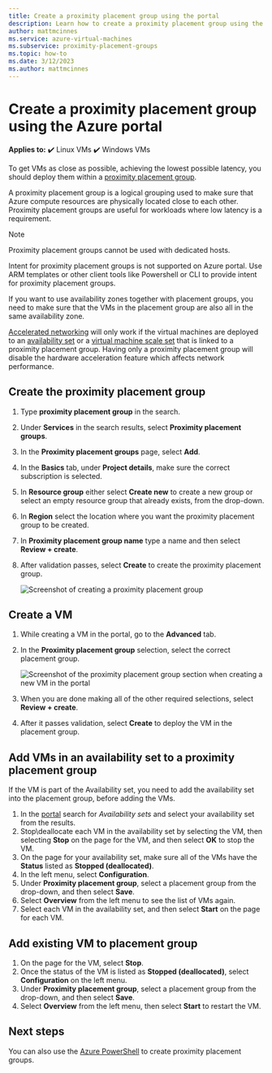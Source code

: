 ```yaml
---
title: Create a proximity placement group using the portal
description: Learn how to create a proximity placement group using the Azure portal.
author: mattmcinnes
ms.service: azure-virtual-machines
ms.subservice: proximity-placement-groups
ms.topic: how-to
ms.date: 3/12/2023
ms.author: mattmcinnes
---
```


# Create a proximity placement group using the Azure portal

**Applies to:** :heavy_check_mark: Linux VMs :heavy_check_mark: Windows VMs 

To get VMs as close as possible, achieving the lowest possible latency, you should deploy them within a [proximity placement group](../co-location.md#proximity-placement-groups).

A proximity placement group is a logical grouping used to make sure that Azure compute resources are physically located close to each other. Proximity placement groups are useful for workloads where low latency is a requirement.

> [!NOTE]
> Proximity placement groups cannot be used with dedicated hosts.
>
> Intent for proximity placement groups is not supported on Azure portal. Use ARM templates or other client tools like Powershell or CLI to provide intent for proximity placement groups.
>
> If you want to use availability zones together with placement groups, you need to make sure that the VMs in the placement group are also all in the same availability zone.
>
> [Accelerated networking](https://learn.microsoft.com/azure/virtual-network/accelerated-networking-overview) will only work if the virtual machines are deployed to an [availability set](https://learn.microsoft.com/azure/virtual-machines/availability-set-overview) or a [virtual machine scale set](https://learn.microsoft.com/azure/virtual-machine-scale-sets/overview) that is linked to a proximity placement group. Having only a proximity placement group will disable the hardware acceleration feature which affects network performance.
>

## Create the proximity placement group

1. Type **proximity placement group** in the search.
1. Under **Services** in the search results, select **Proximity placement groups**.
1. In the **Proximity placement groups** page, select **Add**.
1. In the **Basics** tab, under **Project details**, make sure the correct subscription is selected.
1. In **Resource group** either select **Create new** to create a new group or select an empty resource group that already exists, from the drop-down. 
1. In **Region** select the location where you want the proximity placement group to be created.
1. In **Proximity placement group name** type a name and then select **Review + create**.
1. After validation passes, select **Create** to create the proximity placement group.

	![Screenshot of creating a proximity placement group](./media/ppg/ppg.png)


## Create a VM

1. While creating a VM in the portal, go to the **Advanced** tab. 
1. In the **Proximity placement group** selection, select the correct placement group. 

	![Screenshot of the proximity placement group section when creating a new VM in the portal](./media/ppg/vm-ppg.png)

1. When you are done making all of the other required selections, select **Review + create**.
1. After it passes validation, select **Create** to deploy the VM in the placement group.


## Add VMs in an availability set to a proximity placement group

If the VM is part of the Availability set, you need to add the availability set into the placement group, before adding the VMs.

1. In the [portal](https://portal.azure.com) search for *Availability sets* and select your availability set from the results.
1. Stop\deallocate each VM in the availability set by selecting the VM, then selecting **Stop** on the page for the VM, and then select **OK** to stop the VM.
1. On the page for your availability set, make sure all of the VMs have the **Status** listed as **Stopped (deallocated)**.
1. In the left menu, select **Configuration**.
1. Under **Proximity placement group**, select a placement group from the drop-down, and then select **Save**.
1. Select **Overview** from the left menu to see the list of VMs again. 
1. Select each VM in the availability set, and then select **Start** on the page for each VM. 


## Add existing VM to placement group 


1. On the page for the VM, select **Stop**.
1. Once the status of the VM is listed as **Stopped (deallocated)**, select **Configuration** on the left menu.
1. Under **Proximity placement group**, select a placement group from the drop-down, and then select **Save**.
1. Select **Overview** from the left menu, then select **Start** to restart the VM.

 

## Next steps

You can also use the [Azure PowerShell](proximity-placement-groups.md) to create proximity placement groups.
